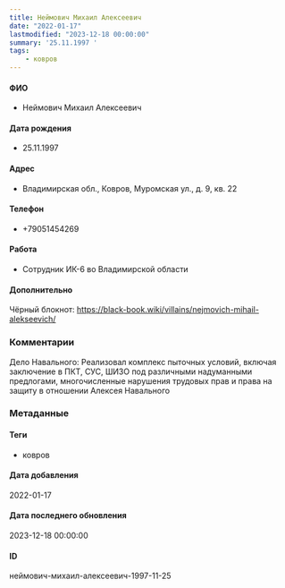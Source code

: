```yaml
---
title: Неймович Михаил Алексеевич
date: "2022-01-17"
lastmodified: "2023-12-18 00:00:00"
summary: '25.11.1997 '
tags: 
    - ковров
---
```

<!--# pp1-->
<!--## Фигурант-->
<!--### Личные данные-->
#### ФИО
- Неймович Михаил Алексеевич
#### Дата рождения
- 25.11.1997
#### Адрес
- Владимирская обл., Ковров, Муромская ул., д. 9, кв. 22
#### Телефон
- +79051454269
#### Работа
- Сотрудник ИК-6 во Владимирской области
#### Дополнительно
Чёрный блокнот:
https://black-book.wiki/villains/nejmovich-mihail-alekseevich/
### Комментарии
Дело Навального: Реализовал комплекс пыточных условий, включая заключение в ПКТ, СУС, ШИЗО под различными надуманными предлогами, многочисленные нарушения трудовых прав и права на защиту в отношении Алексея Навального
### Метаданные
#### Теги
- ковров
#### Дата добавления
2022-01-17
#### Дата последнего обновления
2023-12-18 00:00:00
#### ID
неймович-михаил-алексеевич-1997-11-25
<!--## END;-->
